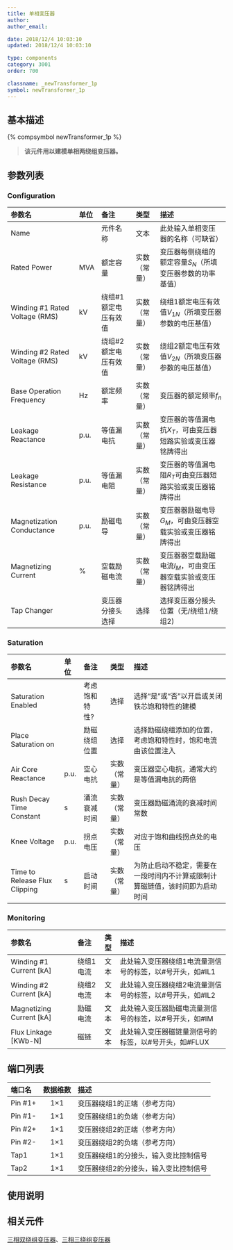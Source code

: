 ```yaml
---
title: 单相变压器
author: 
author_email:

date: 2018/12/4 10:03:10
updated: 2018/12/4 10:03:10

type: components
category: 3001
order: 700

classname: _newTransformer_1p
symbol: newTransformer_1p
---
```

## 基本描述
{% compsymbol newTransformer_1p %}

> **该元件用以建模单相两绕组变压器。**

## 参数列表
### Configuration
| 参数名 | 单位 | 备注 | 类型 | 描述 |
| :--- | :--- | :--- | :--: | :--- |
| Name |  | 元件名称 | 文本 | 此处输入单相变压器的名称（可缺省） |
| Rated Power | MVA | 额定容量 | 实数（常量） | 变压器每侧绕组的额定容量$S_N$（所填变压器参数的功率基值） |
| Winding #1 Rated Voltage (RMS) | kV | 绕组#1额定电压有效值 | 实数（常量） | 绕组1额定电压有效值$V_{1N}$（所填变压器参数的电压基值） |
| Winding #2 Rated Voltage (RMS) | kV | 绕组#2额定电压有效值 | 实数（常量） | 绕组2额定电压有效值$V_{2N}$（所填变压器参数的电压基值） |
| Base Operation Frequency | Hz | 额定频率 | 实数（常量） | 变压器的额定频率$f_n$ |
| Leakage Reactance | p.u. | 等值漏电抗 | 实数（常量） | 变压器的等值漏电抗$X_T$，可由变压器短路实验或变压器铭牌得出 |
| Leakage Resistance | p.u. | 等值漏电阻 | 实数（常量） | 变压器的等值漏电阻$R_T$可由变压器短路实验或变压器铭牌得出 |
| Magnetization Conductance | p.u. | 励磁电导 | 实数（常量） | 变压器器励磁电导$G_M$，可由变压器空载实验或变压器铭牌得出 |
| Magnetizing Current | % | 空载励磁电流 | 实数（常量） | 变压器器空载励磁电流$I_M$，可由变压器空载实验或变压器铭牌得出 |
| Tap Changer |  | 变压器分接头选择 | 选择 | 选择变压器分接头位置（无/绕组1/绕组2) |

### Saturation
| 参数名 | 单位 | 备注 | 类型 | 描述 |
| :--- | :--- | :--- | :--: | :--- |
| Saturation Enabled |  | 考虑饱和特性? | 选择 | 选择“是”或“否”以开启或关闭铁芯饱和特性的建模 |
| Place Saturation on |  | 励磁绕组位置 | 选择 | 选择励磁绕组添加的位置，考虑饱和特性时，饱和电流由该位置注入 |
| Air Core Reactance | p.u. | 空心电抗 | 实数（常量） | 变压器空心电抗，通常大约是等值漏电抗的两倍 |
| Rush Decay Time Constant | s | 涌流衰减时间 | 实数（常量） | 变压器励磁涌流的衰减时间常数 |
| Knee Voltage | p.u. | 拐点电压 | 实数（常量） | 对应于饱和曲线拐点处的电压 |
| Time to Release Flux Clipping | s | 启动时间 | 实数（常量） | 为防止启动不稳定，需要在一段时间内不计算或限制计算磁链值，该时间即为启动时间 |

### Monitoring
| 参数名 | 备注 | 类型 | 描述 |
| :--- | :--- | :--: | :--- |
| Winding #1 Current \[kA\] | 绕组1电流 | 文本 | 此处输入变压器绕组1电流量测信号的标签，以#号开头，如#IL1 |
| Winding #2 Current \[kA\] | 绕组2电流 | 文本 | 此处输入变压器绕组2电流量测信号的标签，以#号开头，如#IL2 |
| Magnetizing Current \[kA\] | 励磁电流 | 文本 | 此处输入变压器励磁电流量测信号的标签，以#号开头，如#IM |
| Flux Linkage \[KWb-N\] | 磁链 | 文本 | 此处输入变压器磁链量测信号的标签，以#号开头，如#FLUX |


## 端口列表

| 端口名 | 数据维数 | 描述 |
| :--- | :--:  | :--- |
| Pin #1+ | 1×1 |变压器绕组1的正端（参考方向）|                   
| Pin #1- | 1×1 |变压器绕组1的负端（参考方向）|                   
| Pin #2+ | 1×1 |变压器绕组2的正端（参考方向）|                   
| Pin #2- | 1×1 |变压器绕组2的负端（参考方向）|                   
| Tap1 | 1×1 |变压器绕组1的分接头，输入变比控制信号 |                   
| Tap2 | 1×1 |变压器绕组2的分接头，输入变比控制信号 |                   

## 使用说明



## 相关元件

[三相双绕组变压器](comp_newTransformer_3p2w.html)、[三相三绕组变压器](comp_newTransformer_3p3w.html)
